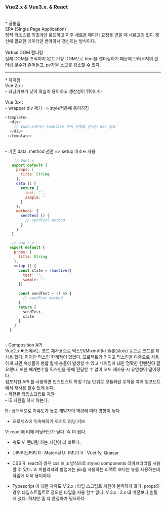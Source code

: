 ### Vue2.x & Vue3.x. & React

<br />
* 공통점 <br />
  SPA (Single Page Application) <br>
  정적 리소스를 최초에만 로드하고 이후 새로운 페이지 요청을 받을 때 새로고침 없이 갱신에 필요한 데이터만 받아와서 갱신하는 방식이다.
  <br><br>  
  Virtual DOM 렌더링 <br>
  실제 DOM을 조작하지 않고 가상 DOM으로 html을 렌더링하기 때문에 브러우저의 렌더링 횟수가 줄어들고, pc자원 소모를 감소할 수 있다.
  <br />
  
<hr/>
* 차이점 <br />
  Vue 2.x : <br> 
  - 러닝커브가 낮아 학습이 용이하고 생산성이 뛰어나다<br />
  <br>
  Vue 3.x : <br>
  - wrapper div 제거 => style적용에 용이히짐 
  <br>
  
   ```javascript
   <template>
     <div>
       // Vue2.x에서는 template 하위 전체를 감싸는 div 필요
     </div>
    </template>
   ```
  <br>
  - 기존 data, method 선언 => setup 메소드 사용 <br>
 
 ```javascript
     // Vue2.x
    export default {
      props: {
        title: String
      },
      data () {
        return {
          test: '',
          sample: ''
        }
      },
      methods: {
        sendTest () {
          // sendTest method
        }
      }
    }
 ```
  
  ```javascript
     // Vue 3.x
    export default {
      props: {
        title: String
      },
      setup () {
        const state = reactive({
          test: '',
          sample: ''
        })
    
        const sendTest = () => {
          // sendTest method
        }
        return { 
          sendTest,
          state
        }
      }
    }
  ```
  <br>
  - Composition API <br>
  Vue2.x 버전에서는 코드 재사용으로 믹스인(Mixin)이나 슬롯(slots) 등오로 코드를 재사용 했다. 하지만 믹스인 한계점이 있었다. 프로젝트가 커지고 믹스인을 다중으로 사용하게 되면 속성들이 병합 될때 충돌이 발생할 수 있고 네이밍에 대한 명확한 컨벤션이 필요했다.  또한 매개변수를 믹스인을 통해 전달할 수 없어 코드 재사용 시 유연성이 떨어졌다. <br>
  컴포지션 API 를 사용하면 인스턴스의 특정 기능 단위로 모듈화된 로직을 여러 컴포넌트에서 재사용 할수 있게 된다. 
  
  <br>
  - 제한된 타입스크립트 지원 <br>
  - IE 지원을 하지 않는다. <br>
  
  R : 상대적으로 자유도가 높고 개발자의 역량에 따라 영향이 높다



* 프로세스에 익숙해지기 까지의 러닝 커브

V: react에 비해 러닝커브가 낮다. 즉 더 쉽다.


* 속도
V: 렌더링 하는 시간이 더 빠르다.

* UI라리브러리 
R : Material UI (MUI)
V :  Vuetify, Quasar

* CSS
R: react의 경우 css in js  방식으로 styled components 라이브러리를 사용할 수 있다. 
V: 퍼블리셔와 협업에는 jsx을 사용하는 리액트 보다는 뷰를 사용하는데 작업에 더욱 용이하다

* Typescript 에 대한 자유도
V 2.x : 타입 스크립트 지원이 완벽하지 않다. 
           props의 경우 타입스트립트로 정의한 타입을 사용 할수 없다. 
V 3.x : 2.x 대 버전보다 원활애 졌다. 하지만 좀 더 안정화가 필요하다


